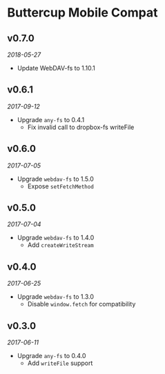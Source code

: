 # Buttercup Mobile Compat

## v0.7.0
_2018-05-27_

 * Update WebDAV-fs to 1.10.1

## v0.6.1
_2017-09-12_

 * Upgrade `any-fs` to 0.4.1
   * Fix invalid call to dropbox-fs writeFile

## v0.6.0
_2017-07-05_

 * Upgrade `webdav-fs` to 1.5.0
   * Expose `setFetchMethod`

## v0.5.0
_2017-07-04_

 * Upgrade `webdav-fs` to 1.4.0
   * Add `createWriteStream`

## v0.4.0
_2017-06-25_

 * Upgrade `webdav-fs` to 1.3.0
   * Disable `window.fetch` for compatibility

## v0.3.0
_2017-06-11_

 * Upgrade `any-fs` to 0.4.0
   * Add `writeFile` support
